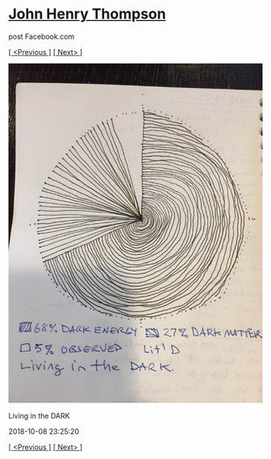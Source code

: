 # [John Henry Thompson](../README.md)
post Facebook.com

[[ <Previous ]](2018-10-10-1.md) [[ Next> ]](2018-10-08-2.md)

[![](../media/2018-10-08/Timeline-Photos-Living-in-the-DARK.jpg)](../README.md)

Living in the DARK

2018-10-08 23:25:20

[[ <Previous ]](2018-10-10-1.md) [[ Next> ]](2018-10-08-2.md)